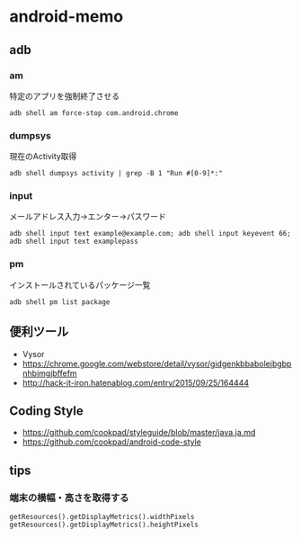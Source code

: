# android-memo

## adb

### am

特定のアプリを強制終了させる

```
adb shell am force-stop com.android.chrome
```

### dumpsys

現在のActivity取得
```
adb shell dumpsys activity | grep -B 1 "Run #[0-9]*:"
```

### input

メールアドレス入力→エンター→パスワード
```
adb shell input text example@example.com; adb shell input keyevent 66; adb shell input text examplepass
```

### pm

インストールされているパッケージ一覧
```
adb shell pm list package
```

## 便利ツール

- Vysor
 - https://chrome.google.com/webstore/detail/vysor/gidgenkbbabolejbgbpnhbimgjbffefm
 - http://hack-it-iron.hatenablog.com/entry/2015/09/25/164444

## Coding Style
- https://github.com/cookpad/styleguide/blob/master/java.ja.md
- https://github.com/cookpad/android-code-style

## tips

### 端末の横幅・高さを取得する

```
getResources().getDisplayMetrics().widthPixels
getResources().getDisplayMetrics().heightPixels
```

